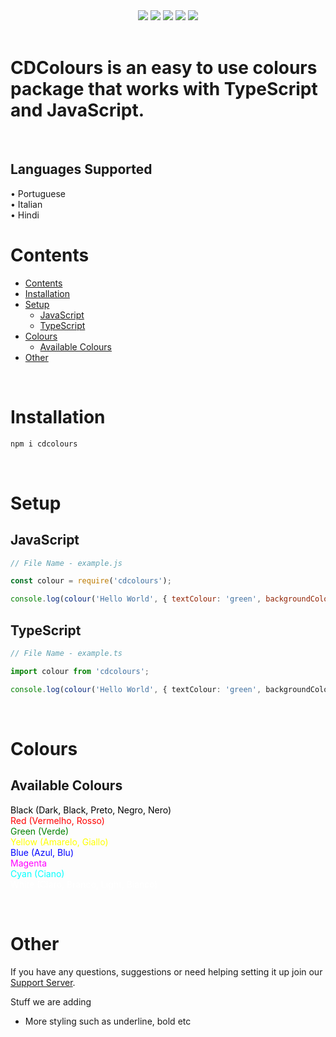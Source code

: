 

<div style="text-align:center">
<a href="https://discord.com/invite/jUNbV5u"><img src="https://img.shields.io/discord/769710808435261490.svg"></a>
<a href="https://www.npmjs.com/package/cdcolours"><img src="https://img.shields.io/npm/dt/cdcolours.svg"></a>
<a href="https://www.npmjs.com/package/cdcolours"><img src="https://img.shields.io/npm/dm/cdcolours.svg?style=color=blue"></a>
<a href="https://www.npmjs.com/package/cdcolours"><img src="https://img.shields.io/npm/v/cdcolours.svg?style=color=blue"></a>
<a href="https://github.com/CreativeDevelopments/CDColours"><img src="https://img.shields.io/badge/license-MIT-blue.svg?style=flat-square"></a>
</div>

<br>

<h1>CDColours is an easy to use colours package that works with TypeScript and JavaScript.</h1>

<br>

<h2>Languages Supported</h2>
• Portuguese <br>
• Italian <br>
• Hindi <br>

# Contents

- [Contents](#contents)
- [Installation](#installation)
- [Setup](#setup)
  - [JavaScript](#javascript)
  - [TypeScript](#typescript)
- [Colours](#colours)
  - [Available Colours](#available-colours)
- [Other](#other)

<br>

# Installation
```sh
npm i cdcolours
```

<br>

# Setup

## JavaScript
```js
// File Name - example.js

const colour = require('cdcolours');

console.log(colour('Hello World', { textColour: 'green', backgroundColour: 'cyan'}));
```

## TypeScript
```ts
// File Name - example.ts

import colour from 'cdcolours';

console.log(colour('Hello World', { textColour: 'green', backgroundColour: 'cyan'}));
```

<br>

# Colours

## Available Colours
<span style="color: black">Black (Dark, Black, Preto, Negro, Nero)</span>  
<span style="color: red">Red (Vermelho, Rosso)</span>  
<span style="color: green">Green (Verde)</span>  
<span style="color: yellow">Yellow (Amarelo, Giallo)</span>  
<span style="color: blue">Blue (Azul, Blu)</span>  
<span style="color: magenta">Magenta</span>  
<span style="color: cyan">Cyan (Ciano)</span>  
<span style="color:white">White (Claro, Branco, Light, Bianco)</span>  

<br>

# Other
If you have any questions, suggestions or need helping setting it up join our [Support Server](https://discord.gg/jUNbV5u).

Stuff we are adding

<ul>
    <li>More styling such as underline, bold etc</li>
</ul>

